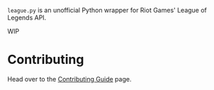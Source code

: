 ```league.py``` is an unofficial Python wrapper for Riot Games' League of Legends API.

WIP

# Contributing
Head over to the [Contributing Guide](https://github.com/timothyckl/league.py/blob/main/.github/CONTRIBUTING.md) page.
